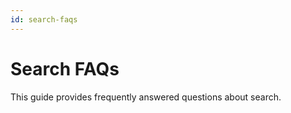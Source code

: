 ```yaml
---
id: search-faqs
---
```


# Search FAQs

This guide provides frequently answered questions about search. 

 
